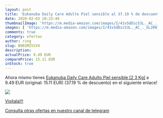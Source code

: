 ```yaml
---
layout: post
title: 'Eukanuba Daily Care Adulto Piel sensible al 37.19 % de descuento'
date: 2020-02-03 20:23:49
thumbnailImage: 'https://m.media-amazon.com/images/I/41vSdDicS3L._AC_._SL200_.jpg'
images: [ 'https://m.media-amazon.com/images/I/41vSdDicS3L._AC_._SL200_.jpg' ]
comments: true
category: ofertas
author: ring
slug: B001MZV1V4
description:
actualPrice: 9.49 EUR
comparePrice: 15.11 EUR
inStock: true
---
```


Ahora mismo tienes [Eukanuba Daily Care Adulto Piel sensible [2 3 Kg]](https://www.amazon.com/dp/B001MZV1V4/?tag=redken08-20) a 9.49 EUR (original: 15.11 EUR) (37.19 %  de descuento) en el siguiente enlace!

[![](https://m.media-amazon.com/images/I/41vSdDicS3L._AC_._SL200_.jpg)](https://www.amazon.com/dp/B001MZV1V4/?tag=redken08-20)

[Visítala!!!](https://www.amazon.com/dp/B001MZV1V4/?tag=redken08-20)

[Consulta otras ofertas en nuestro canal de telegram](https://t.me/s/ofertas25)
